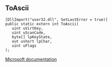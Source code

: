 ## ToAscii

```
[DllImport("user32.dll", SetLastError = true)]
public static extern int ToAscii(
   uint uVirtKey,
   uint uScanCode,
   byte[] lpKeyState,
   out ushort lpChar,
   uint uFlags
);
```

[Microsoft documentation](https://docs.microsoft.com/en-us/windows/win32/api/winuser/nf-winuser-toascii)
